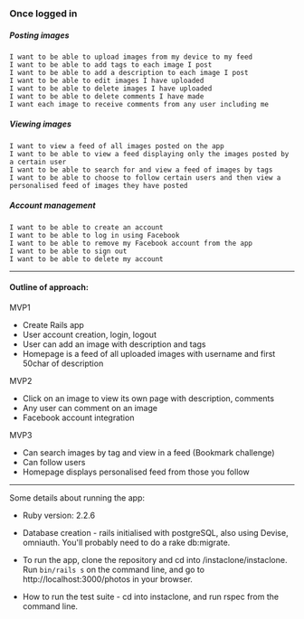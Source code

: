 ### Once logged in
##### Posting images
```
I want to be able to upload images from my device to my feed
I want to be able to add tags to each image I post
I want to be able to add a description to each image I post
I want to be able to edit images I have uploaded
I want to be able to delete images I have uploaded
I want to be able to delete comments I have made
I want each image to receive comments from any user including me
```
##### Viewing images
```
I want to view a feed of all images posted on the app
I want to be able to view a feed displaying only the images posted by a certain user
I want to be able to search for and view a feed of images by tags
I want to be able to choose to follow certain users and then view a personalised feed of images they have posted
```
##### Account management
```
I want to be able to create an account
I want to be able to log in using Facebook
I want to be able to remove my Facebook account from the app
I want to be able to sign out
I want to be able to delete my account
```
----
#### Outline of approach:

MVP1
* Create Rails app
* User account creation, login, logout
* User can add an image with description and tags
* Homepage is a feed of all uploaded images with username and first 50char of description

MVP2
* Click on an image to view its own page with description, comments
* Any user can comment on an image
* Facebook account integration

MVP3
* Can search images by tag and view in a feed (Bookmark challenge)
* Can follow users
* Homepage displays personalised feed from those you follow
----
Some details about running the app:
* Ruby version: 2.2.6

* Database creation - rails initialised with postgreSQL, also using Devise, omniauth. You'll probably need to do a rake db:migrate.

* To run the app, clone the repository and cd into /instaclone/instaclone. Run ```bin/rails s``` on the command line, and go to http://localhost:3000/photos in your browser.

* How to run the test suite - cd into instaclone, and run rspec from the command line.
